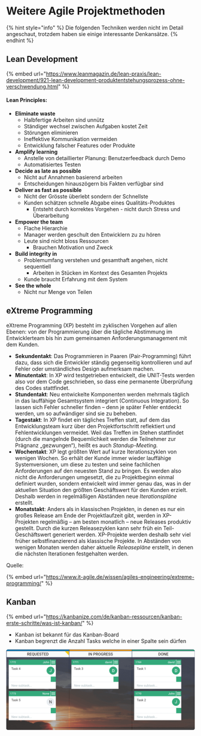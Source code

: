 # Weitere Agile Projektmethoden

{% hint style="info" %}
Die folgenden Techniken werden nicht im Detail angeschaut, trotzdem haben sie einige interessante Denkansätze.
{% endhint %}

## Lean Development

{% embed url="https://www.leanmagazin.de/lean-praxis/lean-development/921-lean-development-produktentstehungsprozess-ohne-verschwendung.html" %}

#### Lean Principles:

* **Eliminate waste** 
  * Halbfertige Arbeiten sind unnütz
  * Ständiger wechsel zwischen Aufgaben kostet Zeit
  * Störungen eliminieren
  * Ineffektive Kommunikation vermeiden
  * Entwicklung falscher Features oder Produkte
* **Amplify learning**
  * Anstelle von detaillierter Planung: Benutzerfeedback durch Demo
  * Automatisiertes Testen
* **Decide as late as possible**
  * Nicht auf Annahmen basierend arbeiten
  * Entscheidungen hinauszögern bis Fakten verfügbar sind
* **Deliver as fast as possible**
  * Nicht der Grösste überlebt sondern der Schnellste
  * Kunden schätzen schnelle Abgabe eines Qualitäts-Produktes
    * Entsteht durch korrektes Vorgehen - nicht durch Stress und Überarbeitung
* **Empower the team**
  * Flache Hierarchie
  * Manager werden geschult den Entwicklern zu zu hören
  * Leute sind nicht bloss Ressourcen
    * Brauchen Motivation und Zweck
* **Build integrity in**
  * Problemumfang verstehen und gesamthaft angehen, nicht sequentiell
    * Arbeiten in Stücken im Kontext des Gesamten Projekts
  * Kunde braucht Erfahrung mit dem System
* **See the whole**
  * Nicht nur Menge von Teilen

## eXtreme Programming

eXtreme Programming \(XP\) besteht im zyklischen Vorgehen auf allen Ebenen: von der Programmierung über die tägliche Abstimmung im Entwicklerteam bis hin zum gemeinsamen Anforderungsmanagement mit dem Kunden.

* **Sekundentakt**: Das Programmieren in Paaren \(Pair-Programming\) führt dazu, dass sich die Entwickler ständig gegenseitig kontrollieren und auf Fehler oder umständliches Design aufmerksam machen. 
* **Minutentakt**: In XP wird testgetrieben entwickelt, die UNIT-Tests werden also vor dem Code geschrieben, so dass eine permanente Überprüfung des Codes stattfindet.
* **Stundentakt**: Neu entwickelte Komponenten werden mehrmals täglich in das lauffähige Gesamtsystem integriert \(Continuous Integration\). So lassen sich Fehler schneller finden – denn je später Fehler entdeckt werden, um so aufwändiger sind sie zu beheben.
* **Tagestakt**: In XP findet ein tägliches Treffen statt, auf dem das Entwicklungsteam kurz über den Projektfortschritt reflektiert und Fehlentwicklungen vermeidet. Weil das Treffen im Stehen stattfindet \(durch die mangelnde Bequemlichkeit werden die Teilnehmer zur Prägnanz „gezwungen“\), heißt es auch _Standup-Meeting._
* **Wochentakt**: XP legt größten Wert auf kurze Iterationszyklen von wenigen Wochen. So erhält der Kunde immer wieder lauffähige Systemversionen, um diese zu testen und seine fachlichen Anforderungen auf den neuesten Stand zu bringen. Es werden also nicht die Anforderungen umgesetzt, die zu Projektbeginn einmal definiert wurden, sondern entwickelt wird immer genau das, was in der aktuellen Situation den größten Geschäftswert für den Kunden erzielt. Deshalb werden in regelmäßigen Abständen neue _Iterationspläne_ erstellt.
* **Monatstakt**: Anders als in klassischen Projekten, in denen es nur ein großes Release am Ende der Projektlaufzeit gibt, werden in XP-Projekten regelmäßig – am besten monatlich – neue Releases produktiv gestellt. Durch die kurzen Releasezyklen kann sehr früh ein Teil-Geschäftswert generiert werden. XP-Projekte werden deshalb sehr viel früher selbstfinanzierend als klassische Projekte. In Abständen von wenigen Monaten werden daher aktuelle _Releasepläne_ erstellt, in denen die nächsten Iterationen festgehalten werden.

Quelle:

{% embed url="https://www.it-agile.de/wissen/agiles-engineering/extreme-programming/" %}



## Kanban

{% embed url="https://kanbanize.com/de/kanban-ressourcen/kanban-erste-schritte/was-ist-kanban/" %}

* Kanban ist bekannt für das Kanban-Board
* Kanban begrenzt die Anzahl Tasks welche in einer Spalte sein dürfen

![](../../.gitbook/assets/simple-kanban-board.png)

